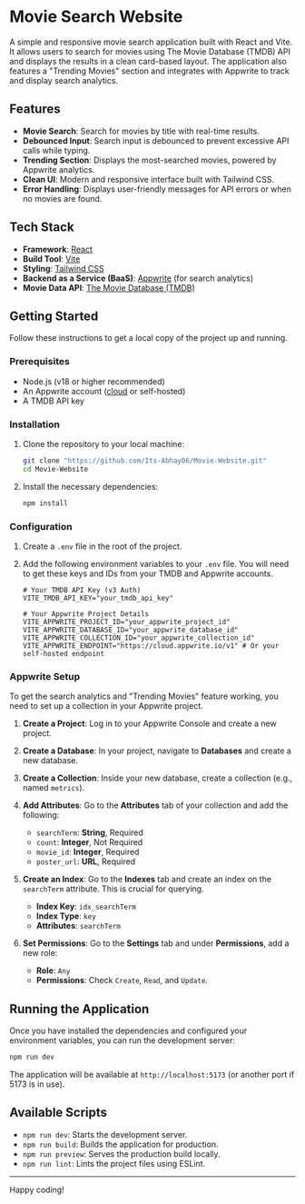 # Movie Search Website

A simple and responsive movie search application built with React and Vite. It allows users to search for movies using The Movie Database (TMDB) API and displays the results in a clean card-based layout. The application also features a "Trending Movies" section and integrates with Appwrite to track and display search analytics.

## Features

- **Movie Search**: Search for movies by title with real-time results.
- **Debounced Input**: Search input is debounced to prevent excessive API calls while typing.
- **Trending Section**: Displays the most-searched movies, powered by Appwrite analytics.
- **Clean UI**: Modern and responsive interface built with Tailwind CSS.
- **Error Handling**: Displays user-friendly messages for API errors or when no movies are found.

## Tech Stack

- **Framework**: [React](https://reactjs.org/)
- **Build Tool**: [Vite](https://vitejs.dev/)
- **Styling**: [Tailwind CSS](https://tailwindcss.com/)
- **Backend as a Service (BaaS)**: [Appwrite](https://appwrite.io/) (for search analytics)
- **Movie Data API**: [The Movie Database (TMDB)](https://www.themoviedb.org/documentation/api)

## Getting Started

Follow these instructions to get a local copy of the project up and running.

### Prerequisites

- Node.js (v18 or higher recommended)
- An Appwrite account ([cloud](https://cloud.appwrite.io/) or self-hosted)
- A TMDB API key

### Installation

1. Clone the repository to your local machine:
   ```bash
   git clone "https://github.com/Its-Abhay06/Movie-Website.git"
   cd Movie-Website
   ```

2. Install the necessary dependencies:
   ```bash
   npm install
   ```

### Configuration

1. Create a `.env` file in the root of the project.

2. Add the following environment variables to your `.env` file. You will need to get these keys and IDs from your TMDB and Appwrite accounts.

   ```env
   # Your TMDB API Key (v3 Auth)
   VITE_TMDB_API_KEY="your_tmdb_api_key"

   # Your Appwrite Project Details
   VITE_APPWRITE_PROJECT_ID="your_appwrite_project_id"
   VITE_APPWRITE_DATABASE_ID="your_appwrite_database_id"
   VITE_APPWRITE_COLLECTION_ID="your_appwrite_collection_id"
   VITE_APPWRITE_ENDPOINT="https://cloud.appwrite.io/v1" # Or your self-hosted endpoint
   ```

### Appwrite Setup

To get the search analytics and "Trending Movies" feature working, you need to set up a collection in your Appwrite project.

1.  **Create a Project**: Log in to your Appwrite Console and create a new project.

2.  **Create a Database**: In your project, navigate to **Databases** and create a new database.

3.  **Create a Collection**: Inside your new database, create a collection (e.g., named `metrics`).

4.  **Add Attributes**: Go to the **Attributes** tab of your collection and add the following:
    - `searchTerm`: **String**, Required
    - `count`: **Integer**, Not Required
    - `movie_id`: **Integer**, Required
    - `poster_url`: **URL**, Required

5.  **Create an Index**: Go to the **Indexes** tab and create an index on the `searchTerm` attribute. This is crucial for querying.
    - **Index Key**: `idx_searchTerm`
    - **Index Type**: `key`
    - **Attributes**: `searchTerm`

6.  **Set Permissions**: Go to the **Settings** tab and under **Permissions**, add a new role:
    - **Role**: `Any`
    - **Permissions**: Check `Create`, `Read`, and `Update`.

## Running the Application

Once you have installed the dependencies and configured your environment variables, you can run the development server:

```bash
npm run dev
```

The application will be available at `http://localhost:5173` (or another port if 5173 is in use).

## Available Scripts

- `npm run dev`: Starts the development server.
- `npm run build`: Builds the application for production.
- `npm run preview`: Serves the production build locally.
- `npm run lint`: Lints the project files using ESLint.

---

Happy coding!